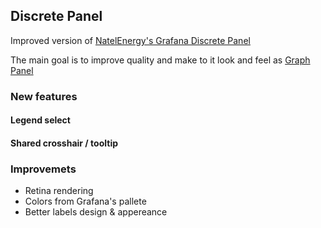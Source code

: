 ## Discrete Panel

Improved version of [NatelEnergy's Grafana Discrete Panel](https://github.com/NatelEnergy/grafana-discrete-panel)

The main goal is to improve quality and make to it look and feel as [Graph Panel](http://docs.grafana.org/features/panels/graph/)


### New features

#### Legend select
#### Shared crosshair / tooltip


### Improvemets

* Retina rendering
* Colors from Grafana's pallete
* Better labels design & appereance

